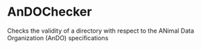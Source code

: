 # AnDOChecker
Checks the validity of a directory with respect to the ANimal Data Organization (AnDO) specifications
